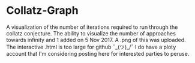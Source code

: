 # Collatz-Graph
A visualization of the number of iterations required to run through the collatz conjecture. 
The ability to visualize the number of approaches towards infinity and 1 added on 5 Nov 2017.
A .png of this was uploaded. The interactive .html is too large for github ¯\_(ツ)_/¯
I do have a ploty account that I'm considering posting here for interested parties to peruse.
